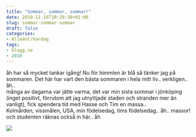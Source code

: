 ```yaml
---
title: "Sommar, sommar, sommar!"
date: 2010-11-16T10:29:38+01:00
slug: sommar-sommar-sommar
draft: false
categories:
- Allmänt/Vardag
tags:
- blogg.se
- 2010
---
```

åh har så mycket tankar igång! Nu för himmlen är blå så tänker jag på sommaren. Det här har vart den bästa sommaren i hela mitt liv.. verkligen.. åh..  
många av dagarna var jätte varma, det var min sista sommar i jönköping (inget positivt, förrutom att jag utnyttjade staden och stranden mer än vanligt), fick spendera tid med Hasse och Tim en massa..  
Kolmården, vissmålen, USA, min födelsedag, tims födelsedag.. åh.. massor! och studenten räknas också in här.. åh  
  
![](/assets/images/blogg.se/dsc05841_117377853.jpg)